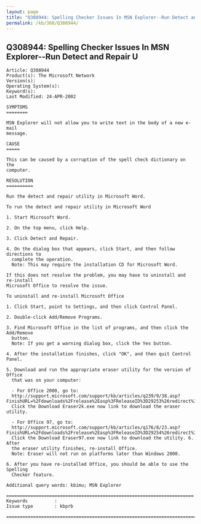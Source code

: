 ```yaml
---
layout: page
title: "Q308944: Spelling Checker Issues In MSN Explorer--Run Detect and Repair U"
permalink: /kb/308/Q308944/
---
```


## Q308944: Spelling Checker Issues In MSN Explorer--Run Detect and Repair U

	Article: Q308944
	Product(s): The Microsoft Network
	Version(s): 
	Operating System(s): 
	Keyword(s): 
	Last Modified: 24-APR-2002
	
	SYMPTOMS
	========
	
	MSN Explorer will not allow you to write text in the body of a new e-mail
	message.
	
	CAUSE
	=====
	
	This can be caused by a corruption of the spell check dictionary on the
	computer.
	
	RESOLUTION
	==========
	
	Run the detect and repair utility in Microsoft Word.
	
	To run the detect and repair utility in Microsoft Word
	
	1. Start Microsoft Word.
	
	2. On the top menu, click Help.
	
	3. Click Detect and Repair.
	
	4. On the dialog box that appears, click Start, and then follow directions to
	  complete the operation.
	  Note: This may require the installation CD for Microsoft Word.
	
	If this does not resolve the problem, you may have to uninstall and re-install
	Microsoft Office to resolve the issue.
	
	To uninstall and re-install Microsoft Office
	
	1. Click Start, point to Settings, and then click Control Panel.
	
	2. Double-click Add/Remove Programs.
	
	3. Find Microsoft Office in the list of programs, and then click the Add/Remove
	  button.
	  Note: If you get a warning dialog box, click the Yes button.
	
	4. After the installation finishes, click "OK", and then quit Control Panel.
	
	5. Download and run the appropriate eraser utility for the version of Office
	  that was on your computer:
	
	  - For Office 2000, go to:
	  http://support.microsoft.com/support/kb/articles/q239/9/38.asp?FinishURL=%2Fdownloads%2Frelease%2Easp%3FReleaseID%3D29253%26redirect%3Dno
	  Click the Download Eraser2k.exe now link to download the eraser utility.
	
	  - For Office 97, go to:
	  http://support.microsoft.com/support/kb/articles/q176/8/23.asp?FinishURL=%2Fdownloads%2Frelease%2Easp%3FReleaseID%3D29254%26redirect%3Dno
	  Click the Download Eraser97.exe now link to download the utility. 6. After
	  the eraser utility finishes, re-install Office.
	  Note: Eraser will not run on platforms later than Windows 2000.
	
	6. After you have re-installed Office, you should be able to use the Spelling
	  Checker feature.
	
	Additional query words: kbimu; MSN Explorer
	
	======================================================================
	Keywords          :  
	Issue type        : kbprb
	
	=============================================================================
	
